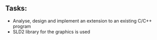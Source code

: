 ## Tasks:

- Analyse, design and implement an extension to an existing C/C++ program
- SLD2 library for the graphics is used
